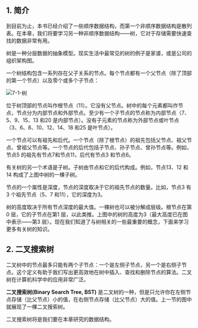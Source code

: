 ## 1. 简介

到目前为止，本书已经介绍了一些顺序数据结构，而第一个非顺序数据结构是散列表。在本章，我们将要学习另一种非顺序数据结构——树，它对于存储需要快速查找的数据非常有用。

树是一种分层数据的抽象模型。现实生活中最常见的树的例子是家谱，或是公司的组织架构图。

一个树结构包含一系列存在父子关系的节点。每个节点都有一个父节点（除了顶部的第一个节点）以及零个或多个子节点：

![7-1-树](/illustrations/7-1-树.png)

位于树顶部的节点叫作根节点（11）。它没有父节点。树中的每个元素都叫作节点，节点分为内部节点和外部节点。至少有一个子节点的节点称为内部节点（7、5、9、15、13 和20 是内部节点）。没有子元素的节点称为外部节点或叶节点（3、6、8、10、12、14、18 和25 是叶节点）。

一个节点可以有祖先和后代。一个节点（除了根节点）的祖先包括父节点、祖父节点、曾祖父节点等。一个节点的后代包括子节点、孙子节点、曾孙节点等。例如，节点5 的祖先有节点7和节点11，后代有节点3 和节点6。

有关树的另一个术语是子树。子树由节点和它的后代构成。例如，节点13、12 和14 构成了上图中树的一棵子树。

节点的一个属性是深度，节点的深度取决于它的祖先节点的数量。比如，节点3 有3 个祖先节点（5、7 和11），它的深度为3。

树的高度取决于所有节点深度的最大值。一棵树也可以被分解成层级。根节点在第0 层，它的子节点在第1 层，以此类推。上图中的树的高度为3（最大高度已在图中表示——第3 层）。现在我们知道了与树相关的一些最重要的概念，下面来学习更多有关树的知识。

## 2. 二叉搜索树

二叉树中的节点最多只能有两个子节点：一个是左侧子节点，另一个是右侧子节点。这个定义有助于我们写出更高效地在树中插入、查找和删除节点的算法。二叉树在计算机科学中的应用非常广泛。

**二叉搜索树(Binary Search Tree, BST)** 是二叉树的一种，但是只允许你在左侧节点存储（比父节点）小的值，在右侧节点存储（比父节点）大的值。上一节的图中就展现了一棵二叉搜索树。

二叉搜索树将是我们要在本章研究的数据结构。

